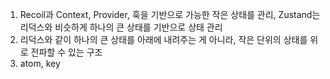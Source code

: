 1. Recoil과 Context, Provider, 훅을 기반으로 가능한 작은 상태를 관리, Zustand는 리덕스와 비슷하게 하나의 큰 상태를 기반으로 상태 관리
2. 리덕스와 같이 하나의 큰 상태를 아래에 내려주는 게 아니라, 작은 단위의 상태를 위로 전파할 수 있는 구조
3. atom, key
